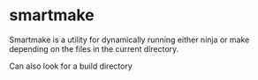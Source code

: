 # smartmake
Smartmake is a utility for dynamically running either ninja or make depending on the files in the current directory.

Can also look for a build directory
